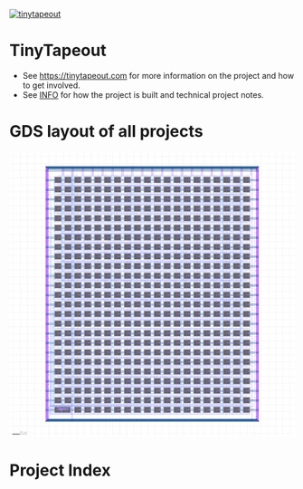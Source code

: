 [![tinytapeout](https://github.com/mattvenn/tinytapeout-mpw7/actions/workflows/tinytapeout.yaml/badge.svg)](https://github.com/mattvenn/tinytapeout-mpw7/actions/workflows/tinytapeout.yaml)

# TinyTapeout

* See https://tinytapeout.com for more information on the project and how to get involved.
* See [INFO](INFO.md) for how the project is built and technical project notes.

# GDS layout of all projects

![tiny tapeout](tinytapeout.png)

# Project Index

